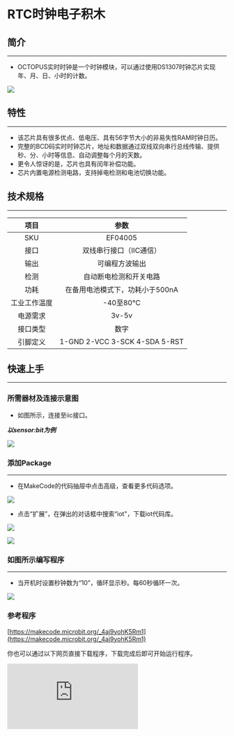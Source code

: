 # RTC时钟电子积木

## 简介
---
- OCTOPUS实时时钟是一个时钟模块，可以通过使用DS1307时钟芯片实现年、月、日、小时的计数。

 ![](https://wiki-media-ef.oss-cn-hongkong.aliyuncs.com//images/gqYrhXw.jpg)

## 特性
---
- 该芯片具有很多优点、低电压、具有56字节大小的非易失性RAM时钟日历。
- 完整的BCD码实时时钟芯片，地址和数据通过双线双向串行总线传输、提供秒、分、小时等信息、自动调整每个月的天数。
- 更令人惊讶的是，芯片也具有闰年补偿功能。
- 芯片内置电源检测电路，支持掉电检测和电池切换功能。

## 技术规格
---

项目 | 参数
:-: | :-:
SKU|EF04005
接口|双线串行接口（IIC通信）
输出|可编程方波输出
检测|自动断电检测和开关电路
功耗|在备用电池模式下，功耗小于500nA
工业工作温度|-40至80℃
电源需求|3v-5v
接口类型|数字
引脚定义|1-GND 2-VCC 3-SCK 4-SDA 5-RST

## 快速上手
---

### 所需器材及连接示意图

- 如图所示，连接至iic接口。

***以sensor:bit为例***

 ![](https://wiki-media-ef.oss-cn-hongkong.aliyuncs.com//images/WrOpBWb.png)

### 添加Package
---
- 在MakeCode的代码抽屉中点击高级，查看更多代码选项。

 ![](https://wiki-media-ef.oss-cn-hongkong.aliyuncs.com//images/smtcNoB.png)

- 点击“扩展”，在弹出的对话框中搜索“iot"，下载iot代码库。

 ![](https://wiki-media-ef.oss-cn-hongkong.aliyuncs.com//images/AaZxCEb.jpg)

 ![](https://wiki-media-ef.oss-cn-hongkong.aliyuncs.com//images/pVEXZaA.png)

### 如图所示编写程序
---
- 当开机时设置秒钟数为“10”，循环显示秒。每60秒循环一次。

 ![](https://wiki-media-ef.oss-cn-hongkong.aliyuncs.com//images/pOLA97P.png)

### 参考程序
[https://makecode.microbit.org/_4aj9yohK5Rm1](https://makecode.microbit.org/_4aj9yohK5Rm1)

你也可以通过以下网页直接下载程序，下载完成后即可开始运行程序。
<div
    style={{
        position: 'relative',
        paddingBottom: '60%',
        overflow: 'hidden',
    }}
>
    <iframe
        src="https://makecode.microbit.org/_4aj9yohK5Rm1"
        frameborder="0"
        sandbox="allow-popups allow-forms allow-scripts allow-same-origin"
        style={{
            position: 'absolute',
            width: '100%',
            height: '100%',
        }}
    />
</div>
---

### 结果
- micro:bit 点阵屏上显示当前秒钟数，每60秒循环一次。



## Python 编程

### 步骤 1
下载压缩包并解压[Octopus_MicroPython-master](https://github.com/lionyhw/Octopus_MicroPython/archive/master.zip)
打开[Python editor](https://python.microbit.org/v/2.0)

![](https://wiki-media-ef.oss-cn-hongkong.aliyuncs.com//images/05001_07.png)

为了给RTC时钟模块编程，我们需要添加ds1307.py。点击Load/Save，然后点击Show Files（1）下拉菜单，再点击Add file在本地找到下载并解压完成的Octopus_MicroPython-master文件夹，从中选择ds1307.py添加进来。

![](https://wiki-media-ef.oss-cn-hongkong.aliyuncs.com//images/05001_08.png)
![](https://wiki-media-ef.oss-cn-hongkong.aliyuncs.com//images/05001_09.png)
![](https://wiki-media-ef.oss-cn-hongkong.aliyuncs.com//images/04005_10.png)

### 步骤 2
### 参考程序
```
from microbit import *
from ds1307 import *

RTC = DS1307()
RTC.start()
while 1:
    if button_a.is_pressed():
        RTC.Hour(12)
        RTC.Minute(30)
        RTC.Second(45)
    elif button_b.is_pressed():
        display.scroll(RTC.Second())
```


### 结果
- 通过LED矩阵显示RTC时钟返回的秒数。


## 相关案例
---

## 技术文档
---
